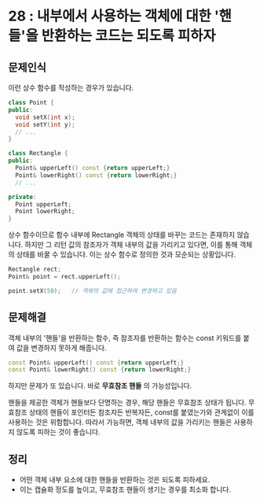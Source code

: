 # 28 : 내부에서 사용하는 객체에 대한 '핸들'을 반환하는 코드는 되도록 피하자
## 문제인식
이런 상수 함수를 작성하는 경우가 있습니다.

```c++
class Point {
public:
  void setX(int x);
  void setY(int y);
  // ...
}

class Rectangle {
public:
  Point& upperLeft() const {return upperLeft;}
  Point& lowerRight() const {return lowerRight;}
  // ...

private:
  Point upperLeft;
  Point lowerRight;
}
```

상수 함수이므로 함수 내부에 Rectangle 객체의 상태를 바꾸는 코드는 존재하지 않습니다.
하지만 그 리턴 값의 참조자가 객체 내부의 값을 가리키고 있다면, 이를 통해 객체의 상태를 바꿀 수 있습니다.
이는 상수 함수로 정의한 것과 모순되는 상황입니다.

```c++
Rectangle rect;
Point& point = rect.upperLeft();

point.setX(50);   // 객체의 값에 접근하여 변경하고 있음
```

## 문제해결
객체 내부의 '핸들'을 반환하는 함수, 즉 참조자를 반환하는 함수는 const 키워드를 붙여 값을 변경하지 못하게 해줍니다.

```c++
const Point& upperLeft() const {return upperLeft;}
const Point& lowerRight() const {return lowerRight;}
```

하지만 문제가 또 있습니다.
바로  **무효참조 핸들** 의 가능성입니다.

핸들을 제공한 객체가 핸들보다 단명하는 경우, 해당 핸들은 무효참조 상태가 됩니다.
무효참조 상태의 핸들이 포인터든 참조자든 반복자든, const를 붙였는가와 관계없이 이를 사용하는 것은 위험합니다.
따라서 가능하면, 객체 내부의 값을 가리키는 핸들은 사용하지 않도록 피하는 것이 좋습니다.

## 정리
- 어떤 객체 내부 요소에 대한 핸들을 반환하는 것은 되도록 피하세요.
- 이는 캡슐화 정도를 높이고, 무효참조 핸들이 생기는 경우를 최소화 합니다.
